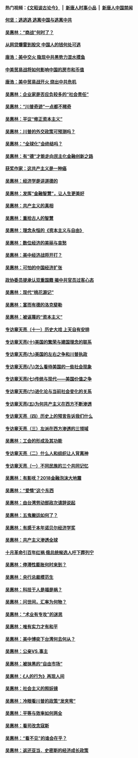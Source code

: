 #### 热门视频：[《文昭谈古论今》](https://github.com/gfw-breaker/wenzhao/blob/master/README.md?t=10280632) &nbsp;|&nbsp; [新唐人时事小品](https://github.com/gfw-breaker/ntdtv-comedy/blob/master/README.md?t=10280632) &nbsp;|&nbsp; [新唐人中国禁闻](https://github.com/gfw-breaker/ntdtv-news/blob/master/README.md?t=10280632)

#### [何坚：逃逃逃 逃离中国与逃离中共](../pages/nsc423/n10592891.md?t=10280632) 

#### [吴惠林：“商战”何时了？](../pages/nsc423/n10573558.md?t=10280632) 

#### [从网贷爆雷到股灾 中国人的钱何处可逃](../pages/nsc423/n10572800.md?t=10280632) 

#### [唐浩：美中交火 隐现中共黑势力混水摸鱼](../pages/nsc423/n10544040.md?t=10280632) 

#### [中美贸易战将如何影响中国的房市和币值](../pages/nsc423/n10543697.md?t=10280632) 

#### [唐浩：美中贸易战开火 烧出中共危机](../pages/nsc423/n10540126.md?t=10280632) 

#### [吴惠林：企业家是否应负较多的“社会责任”](../pages/nsc423/n10535022.md?t=10280632) 

#### [吴惠林：“川普奇迹”一点都不稀奇](../pages/nsc423/n10512808.md?t=10280632) 

#### [吴惠林：平议“修正资本主义”](../pages/nsc423/n10495724.md?t=10280632) 

#### [吴惠林：川普的外交政策可预测吗？](../pages/nsc423/n10462387.md?t=10280632) 

#### [吴惠林：“全球化”会终结吗？](../pages/nsc423/n10452838.md?t=10280632) 

#### [吴惠林：有“德”才能走向民主化金融创新之路](../pages/nsc423/n10432292.md?t=10280632) 

#### [获奖作家：这共产主义是一种癌](../pages/nsc423/n10431541.md?t=10280632) 

#### [吴惠林：经济学是讲道德的](../pages/nsc423/n10398014.md?t=10280632) 

#### [吴惠林：发挥“金融智慧”，让人生更美好](../pages/nsc423/n10375019.md?t=10280632) 

#### [吴惠林：共产主义的真相](../pages/nsc423/n10351394.md?t=10280632) 

#### [吴惠林：重拾古人的智慧](../pages/nsc423/n10337691.md?t=10280632) 

#### [吴惠林：理念永恒的《资本主义与自由》](../pages/nsc423/n10316274.md?t=10280632) 

#### [吴惠林：数位经济的美丽与哀愁](../pages/nsc423/n10292946.md?t=10280632) 

#### [吴惠林：美中经济战将开打？](../pages/nsc423/n10258825.md?t=10280632) 

#### [吴惠林：可怕的中国经济扩张](../pages/nsc423/n10219147.md?t=10280632) 

#### [政协委员提承认双重国籍 揭中共官员过客心态](../pages/nsc423/n10208809.md?t=10280632) 

#### [吴惠林：现代“桃花源记”](../pages/nsc423/n10185234.md?t=10280632) 

#### [吴惠林：富而有德的洛克斐勒](../pages/nsc423/n10142264.md?t=10280632) 

#### [吴惠林：被诬蔑的“资本主义”](../pages/nsc423/n10124816.md?t=10280632) 

#### [专访章天亮（十一）历史大戏 上天自有安排](../pages/nsc423/n10094905.md?t=10280632) 

#### [专访章天亮(十)美国的繁荣与建国理念的联系](../pages/nsc423/n10094899.md?t=10280632) 

#### [专访章天亮(九)美国的左右之争和川普执政](../pages/nsc423/n10094889.md?t=10280632) 

#### [专访章天亮(八)怎么看待美国的一些社会现象](../pages/nsc423/n10094857.md?t=10280632) 

#### [专访章天亮(七)传统与现代——美国价值之争](../pages/nsc423/n10093140.md?t=10280632) 

#### [专访章天亮(六)进化论与当前社会变化的关系](../pages/nsc423/n10092036.md?t=10280632) 

#### [专访章天亮(五)为何共产主义在西方不断渗透](../pages/nsc423/n10083620.md?t=10280632) 

#### [专访章天亮（四）历史上的预言告诉我们什么](../pages/nsc423/n10083606.md?t=10280632) 

#### [专访章天亮（三）左派在西方渗透的三领域](../pages/nsc423/n10081115.md?t=10280632) 

#### [吴惠林：工会的形成及其功能](../pages/nsc423/n10080633.md?t=10280632) 

#### [专访章天亮（二）什么人和组织让人背离神](../pages/nsc423/n10076637.md?t=10280632) 

#### [专访章天亮（一）不同民族的三个共同记忆](../pages/nsc423/n10074188.md?t=10280632) 

#### [吴惠林：有影呒？2018金融泡沫大地震](../pages/nsc423/n10040534.md?t=10280632) 

#### [吴惠林：“爱情”这个东西](../pages/nsc423/n10019423.md?t=10280632) 

#### [吴惠林：由台湾劳动部政次请辞说起](../pages/nsc423/n9979679.md?t=10280632) 

#### [吴惠林：五鬼搬运如何了？](../pages/nsc423/n9925338.md?t=10280632) 

#### [吴惠林：有感于本年诺贝尔经济学奖](../pages/nsc423/n9871883.md?t=10280632) 

#### [吴惠林：共产主义渗透全球](../pages/nsc423/n9812748.md?t=10280632) 

#### [十月革命引百年红祸 俄总统候选人吁下葬列宁](../pages/nsc423/n9810182.md?t=10280632) 

#### [吴惠林：停滞性膨胀何时来到？](../pages/nsc423/n9764136.md?t=10280632) 

#### [吴惠林：央行总裁模范生](../pages/nsc423/n9728134.md?t=10280632) 

#### [吴惠林：科技于人是福是祸？](../pages/nsc423/n9672982.md?t=10280632) 

#### [吴惠林：问世间，汇率为何物？](../pages/nsc423/n9621788.md?t=10280632) 

#### [吴惠林：“术业有专攻”的迷思](../pages/nsc423/n9580363.md?t=10280632) 

#### [吴惠林：唯有实力才有和平](../pages/nsc423/n9529599.md?t=10280632) 

#### [吴惠林：美中博奕下台湾何去何从？](../pages/nsc423/n9483598.md?t=10280632) 

#### [吴惠林：公亲VS.事主](../pages/nsc423/n9425637.md?t=10280632) 

#### [吴惠林：被抹黑的“自由市场”](../pages/nsc423/n9351545.md?t=10280632) 

#### [吴惠林：《人的行为》再现人间](../pages/nsc423/n9296339.md?t=10280632) 

#### [吴惠林：社会主义的照妖镜](../pages/nsc423/n9243460.md?t=10280632) 

#### [吴惠林：冷眼看川普的政策“发夹弯”](../pages/nsc423/n9120684.md?t=10280632) 

#### [吴惠林：平等与效率如何两全](../pages/nsc423/n9075430.md?t=10280632) 

#### [吴惠林：看司改念寇斯](../pages/nsc423/n9024915.md?t=10280632) 

#### [吴惠林：“看不见”的谁会在乎？](../pages/nsc423/n8977488.md?t=10280632) 

#### [吴惠林：返还亚当．史密斯的经济成长政策](../pages/nsc423/n8931896.md?t=10280632) 

